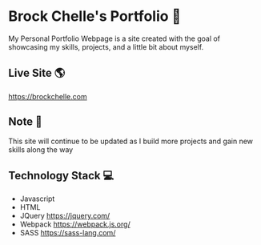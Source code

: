 # Brock Chelle's Portfolio 👦
My Personal Portfolio Webpage is a site created with the goal of showcasing my skills, projects, and a little bit about myself.

## Live Site 🌎
https://brockchelle.com

## Note 📝
This site will continue to be updated as I build more projects and gain new skills along the way

## Technology Stack 💻
* Javascript
* HTML
* JQuery https://jquery.com/
* Webpack https://webpack.js.org/
* SASS https://sass-lang.com/
